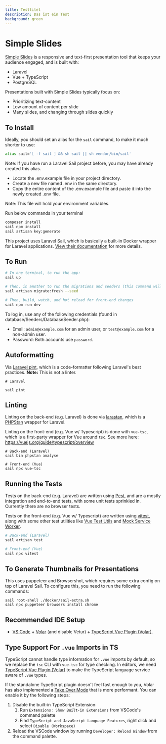 ```yaml
---
title: Testtitel
description: Das ist ein Test
background: green
---
```


# Simple Slides

[Simple Slides](https://simpleslides.dev) is a responsive and text-first
presentation tool that keeps your audience engaged, and is built with:

-   Laravel
-   Vue + TypeScript
-   PostgreSQL

Presentations built with Simple Slides typically focus on:

-   Prioritizing text-content
-   Low amount of content per slide
-   Many slides, and changing through slides quickly

## To Install

Ideally, you should set an alias for the `sail` command, to make it much shorter to use:

```sh
alias sail='[ -f sail ] && sh sail || sh vendor/bin/sail'
```

Note: If you have run a Laravel Sail project before, you may have already created this
alias.

-   Locate the .env.example file in your project directory.
-   Create a new file named .env in the same directory.
-   Copy the entire content of the .env.example file and paste it into the newly created .env file.

Note: This file will hold your environment variables.

Run below commands in your terminal

```sh
composer install
sail npm install
sail artisan key:generate
```

This project uses Laravel Sail, which is basically a built-in Docker wrapper for
Laravel applications.
[View their documentation](https://laravel.com/docs/10.x/sail#installation)
for more details.

## To Run

```sh
# In one terminal, to run the app:
sail up

# Then, in another to run the migrations and seeders (this command will end)
sail artisan migrate:fresh --seed

# Then, build, watch, and hot reload for front-end changes
sail npm run dev

```

To log in, use any of the following credentials (found in
database/Seeders/DatabaseSeeder.php):

-   Email: `admin@example.com` for an admin user, or `test@example.com` for a
    non-admin user.
-   Password: Both accounts use `password`.

## Autoformatting

Via [Laravel pint](https://laravel.com/docs/10.x/pint), which is a
code-formatter following Laravel's best practices. **Note:** This is not a
linter.

```
# Laravel

sail pint
```

## Linting

Linting on the back-end (e.g. Laravel) is done via
[larastan](https://github.com/larastan/larastan), which is a
[PHPStan](https://phpstan.org/) wrapper for Laravel.

Linting on the front-end (e.g. Vue w/ Typescript) is done with `vue-tsc`, which
is a first-party wrapper for Vue around `tsc`. See more here:
https://vuejs.org/guide/typescript/overview

```
# Back-end (Laravel)
sail bin phpstan analyse

# Front-end (Vue)
sail npx vue-tsc
```

## Running the Tests

Tests on the back-end (e.g. Laravel) are written using
[Pest](https://pestphp.com/), and are a
mostly integration and end-to-end tests, with some unit tests sprinkled in.
Currently there are no browser tests.

Tests on the front-end (e.g. Vue w/ Typescript) are written using
[vitest](https://vitest.dev/), along with some other test utilities like [Vue
Test Utils](https://test-utils.vuejs.org/) and [Mock Service
Worker](https://mswjs.io/).

```sh
# Back-end (Laravel)
sail artisan test

# Front-end (Vue)
sail npx vitest
```

## To Generate Thumbnails for Presentations

This uses puppeteer and Browsershot, which requires some extra config on top of
Laravel Sail. To configure this, you need to run the following commands:

```
sail root-shell ./docker/sail-extra.sh
sail npx puppeteer browsers install chrome
```

## Recommended IDE Setup

-   [VS Code](https://code.visualstudio.com/) + [Volar](https://marketplace.visualstudio.com/items?itemName=Vue.volar) (and disable Vetur) + [TypeScript Vue Plugin (Volar)](https://marketplace.visualstudio.com/items?itemName=Vue.vscode-typescript-vue-plugin).

## Type Support For `.vue` Imports in TS

TypeScript cannot handle type information for `.vue` imports by default, so we replace the `tsc` CLI with `vue-tsc` for type checking. In editors, we need [TypeScript Vue Plugin (Volar)](https://marketplace.visualstudio.com/items?itemName=Vue.vscode-typescript-vue-plugin) to make the TypeScript language service aware of `.vue` types.

If the standalone TypeScript plugin doesn't feel fast enough to you, Volar has also implemented a [Take Over Mode](https://github.com/johnsoncodehk/volar/discussions/471#discussioncomment-1361669) that is more performant. You can enable it by the following steps:

1. Disable the built-in TypeScript Extension
    1. Run `Extensions: Show Built-in Extensions` from VSCode's command palette
    2. Find `TypeScript and JavaScript Language Features`, right click and select `Disable (Workspace)`
2. Reload the VSCode window by running `Developer: Reload Window` from the command palette.
